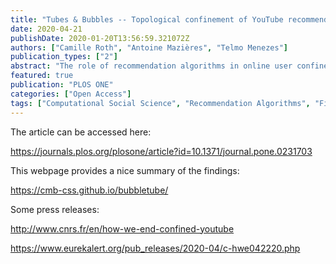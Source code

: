 ```yaml
---
title: "Tubes & Bubbles -- Topological confinement of YouTube recommendations"
date: 2020-04-21
publishDate: 2020-01-20T13:56:59.321072Z
authors: ["Camille Roth", "Antoine Mazières", "Telmo Menezes"]
publication_types: ["2"]
abstract: "The role of recommendation algorithms in online user confinement is at the heart of a fast-growing literature. Recent empirical studies generally suggest that filter bubbles may principally be observed in the case of explicit recommendation (based on user-declared preferences) rather than implicit recommendation (based on user activity). We focus on YouTube which has become a major online content provider but where confinement has until now been little-studied in a systematic manner. Starting from a diverse number of seed videos, we first describe the properties of the sets of suggested videos in order to design a sound exploration protocol able to capture latent recommendation graphs recursively induced by these suggestions. These graphs form the background of potential user navigations along non-personalized recommendations. From there, be it in topological, topical or temporal terms, we show that the landscape of what we call mean-field YouTube recommendations is often prone to confinement dynamics. Moreover, the most confined recommendation graphs i.e., potential bubbles, seem to be organized around sets of videos that garner the highest audience and thus plausibly viewing time."
featured: true
publication: "PLOS ONE"
categories: ["Open Access"]
tags: ["Computational Social Science", "Recommendation Algorithms", "Filter Bubbles"]
---
```


The article can be accessed here:

https://journals.plos.org/plosone/article?id=10.1371/journal.pone.0231703


This webpage provides a nice summary of the findings:

https://cmb-css.github.io/bubbletube/


Some press releases:

http://www.cnrs.fr/en/how-we-end-confined-youtube

https://www.eurekalert.org/pub_releases/2020-04/c-hwe042220.php